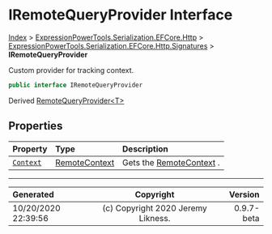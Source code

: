 ﻿# IRemoteQueryProvider Interface

[Index](../index.md) > [ExpressionPowerTools.Serialization.EFCore.Http](ExpressionPowerTools.Serialization.EFCore.Http.a.md) > [ExpressionPowerTools.Serialization.EFCore.Http.Signatures](ExpressionPowerTools.Serialization.EFCore.Http.Signatures.n.md) > **IRemoteQueryProvider**

Custom provider for tracking context.

```csharp
public interface IRemoteQueryProvider
```

Derived  [RemoteQueryProvider&lt;T>](ExpressionPowerTools.Serialization.EFCore.Http.Queryable.RemoteQueryProvider`1.cs.md) 

## Properties

| Property | Type | Description |
| :-- | :-- | :-- |
| [`Context`](ExpressionPowerTools.Serialization.EFCore.Http.Signatures.IRemoteQueryProvider.Context.prop.md) | [RemoteContext](ExpressionPowerTools.Serialization.EFCore.Http.Queryable.RemoteContext.cs.md) | Gets the [RemoteContext](ExpressionPowerTools.Serialization.EFCore.Http.Queryable.RemoteContext.cs.md) . |


---

| Generated | Copyright | Version |
| :-- | :-: | --: |
| 10/20/2020 22:39:56 | (c) Copyright 2020 Jeremy Likness. | 0.9.7-beta |
